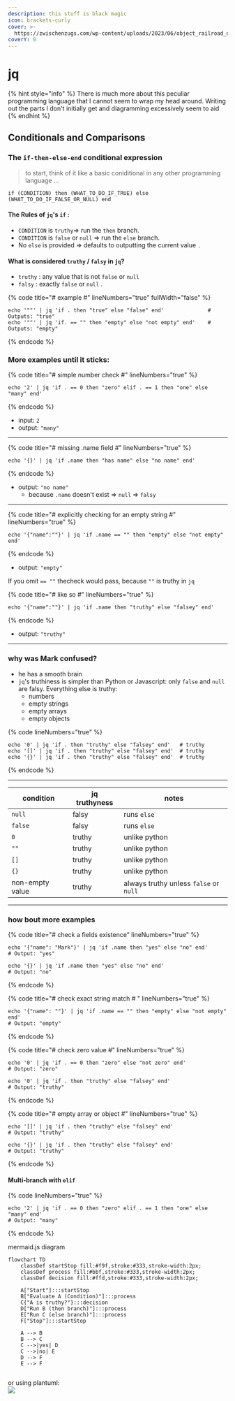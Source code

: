 ```yaml
---
description: this stuff is black magic
icon: brackets-curly
cover: >-
  https://zwischenzugs.com/wp-content/uploads/2023/06/object_railroad_diagram.png
coverY: 0
---
```


# jq

{% hint style="info" %}
There is much more about this peculiar programming language that I cannot seem to wrap my head around. Writing out the parts I don't initially get and diagramming excessively seem to aid
{% endhint %}

## Conditionals and Comparisons

### The `if-then-else-end` conditional expression&#x20;

> to start, think of it like a basic coniditional in any other programming language ...

```jq
if (CONDITION) then (WHAT_TO_DO_IF_TRUE) else (WHAT_TO_DO_IF_FALSE_OR_NULL) end
```

#### The Rules of `jq`'s `if` :

* `CONDITION` is `truthy`⇒ run the `then` branch.
* `CONDITION` is `false` or `null` ⇒ run the `else` branch.
* No `else` is provided ⇒ defaults to outputting the current value `.`&#x20;

#### What is considered `truthy`  / `falsy` in `jq`?

* `truthy` : any value that is not `false` or `null`
* `falsy` : exactly `false` or `null` .

{% code title="# example #" lineNumbers="true" fullWidth="false" %}
```jq
echo '""' | jq 'if . then "true" else "false" end'              # Outputs: "true"
echo '""' | jq 'if. == "" then "empty" else "not empty" end'    # Outputs: "empty"
```
{% endcode %}

### More examples until it sticks:

{% code title="# simple number check #" lineNumbers="true" %}
```jq
echo '2' | jq 'if . == 0 then "zero" elif . == 1 then "one" else "many" end'
```
{% endcode %}

* input: `2`
* output: `"many"`&#x20;

***

{% code title="# missing .name field #" lineNumbers="true" %}
```jq
echo '{}' | jq 'if .name then "has name" else "no name" end'
```
{% endcode %}

* output: `"no name"`
  * because `.name` doesn't exist ⇒ `null` ⇒ `falsy`&#x20;

***

{% code title="# explicitly checking for an empty string #" lineNumbers="true" %}
```jq
echo '{"name":""}' | jq 'if .name == "" then "empty" else "not empty" end'
```
{% endcode %}

* output: `"empty"`

If you omit `== ""` thecheck would pass, because `""` is truthy in `jq`&#x20;

{% code title="# like so #" lineNumbers="true" %}
```jq
echo '{"name":""}' | jq 'if .name then "truthy" else "falsey" end'
```
{% endcode %}

* output: `"truthy"`&#x20;

***

### why was Mark confused?

* he has a smooth brain
* `jq`'s truthiness is simpler than Python or Javascript: only `false` and `null` are falsy. Everything else is truthy:
  * numbers
  * empty strings
  * empty arrays
  * empty objects

{% code lineNumbers="true" %}
```jq
echo '0' | jq 'if . then "truthy" else "falsey" end'   # truthy
echo '[]' | jq 'if . then "truthy" else "falsey" end'  # truthy
echo '{}' | jq 'if . then "truthy" else "falsey" end'  # truthy
```
{% endcode %}

***

| condition       | jq truthyness | notes                                  |
| --------------- | ------------- | -------------------------------------- |
| `null`          | falsy         | runs `else`                            |
| `false`         | falsy         | runs `else`                            |
| `0`             | truthy        | unlike python                          |
| `""`            | truthy        | unlike python                          |
| `[]`            | truthy        | unlike python                          |
| `{}`            | truthy        | unlike python                          |
| non-empty value | truthy        | always truthy unless `false` or `null` |

***

### how bout more examples

{% code title="# check a fields existence" lineNumbers="true" %}
```jq
echo '{"name": "Mark"}' | jq 'if .name then "yes" else "no" end'
# Output: "yes"

echo '{}' | jq 'if .name then "yes" else "no" end'
# Output: "no"
```
{% endcode %}

{% code title="# check exact string match # " lineNumbers="true" %}
```jq
echo '{"name": ""}' | jq 'if .name == "" then "empty" else "not empty" end'
# Output: "empty"
```
{% endcode %}

{% code title="# check zero value #" lineNumbers="true" %}
```jq
echo '0' | jq 'if . == 0 then "zero" else "not zero" end'
# Output: "zero"

echo '0' | jq 'if . then "truthy" else "falsey" end'
# Output: "truthy"
```
{% endcode %}

{% code title="# empty array or object #" lineNumbers="true" %}
```jq
echo '[]' | jq 'if . then "truthy" else "falsey" end'
# Output: "truthy"

echo '{}' | jq 'if . then "truthy" else "falsey" end'
# Output: "truthy"
```
{% endcode %}

#### Multi-branch with `elif`

{% code lineNumbers="true" %}
```jq
echo '2' | jq 'if . == 0 then "zero" elif . == 1 then "one" else "many" end'
# Output: "many"
```
{% endcode %}

mermaid.js diagram

```mermaid
flowchart TD
    classDef startStop fill:#f9f,stroke:#333,stroke-width:2px;
    classDef process fill:#bbf,stroke:#333,stroke-width:2px;
    classDef decision fill:#ffd,stroke:#333,stroke-width:2px;

    A["Start"]:::startStop
    B["Evaluate A (Condition)"]:::process
    C{"A is truthy?"}:::decision
    D["Run B (then branch)"]:::process
    E["Run C (else branch)"]:::process
    F["Stop"]:::startStop

    A --> B
    B --> C
    C -->|yes| D
    C -->|no| E
    D --> F
    E --> F


```

or using plantuml:\
![](https://img.plantuml.biz/plantuml/svg/HOvB3i8m34JtFeNPfOis-xBW9ox03K9mIQJMgH8RrDkJLWYMRpoUcMCHbqMd4NQH_QWFmY0obzxQxDxTCqhGknRAFh4GI-VJP0SLpTIwx4CKycBd6j1Ae8cAdLmHolPB_qihQUbM1DWw0VhhoutgXF24vfBu4IKcRlO0SK1pmbXGiafO3WtM24QpK6a0iRyfundD9jwpOn_g5us5q73wEIveDktlg1N3MfzcE5POntm0)
